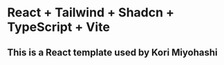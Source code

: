 # React + Tailwind + Shadcn + TypeScript + Vite

## This is a React template used by Kori Miyohashi
